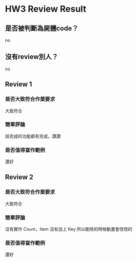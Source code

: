 



# HW3 Review Result

## 是否被判斷為屍體code？


no
## 沒有review別人？


no
## Review 1

### 是否大致符合作業要求


大致符合
### 簡單評論


該完成的功能都有完成，讚讚
### 是否值得當作範例


還好
## Review 2

### 是否大致符合作業要求


大致符合
### 簡單評論


沒有實作 Count，Item 沒有加上 Key 所以刪除的時候動畫會怪怪的
### 是否值得當作範例


還好